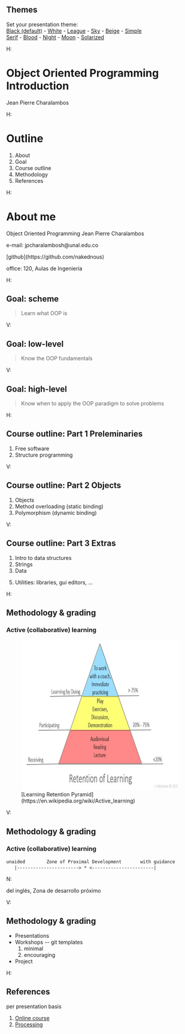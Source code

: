 <section id="themes">
	<h2>Themes</h2>
		<p>
			Set your presentation theme: <br>
			<!-- Hacks to swap themes after the page has loaded. Not flexible and only intended for the reveal.js demo deck. -->
                        <a href="#" onclick="document.getElementById('theme').setAttribute('href','css/theme/black.css'); return false;">Black (default)</a> -
			<a href="#" onclick="document.getElementById('theme').setAttribute('href','css/theme/white.css'); return false;">White</a> -
			<a href="#" onclick="document.getElementById('theme').setAttribute('href','css/theme/league.css'); return false;">League</a> -
			<a href="#" onclick="document.getElementById('theme').setAttribute('href','css/theme/sky.css'); return false;">Sky</a> -
			<a href="#" onclick="document.getElementById('theme').setAttribute('href','css/theme/beige.css'); return false;">Beige</a> -
			<a href="#" onclick="document.getElementById('theme').setAttribute('href','css/theme/simple.css'); return false;">Simple</a> <br>
			<a href="#" onclick="document.getElementById('theme').setAttribute('href','css/theme/serif.css'); return false;">Serif</a> -
			<a href="#" onclick="document.getElementById('theme').setAttribute('href','css/theme/blood.css'); return false;">Blood</a> -
			<a href="#" onclick="document.getElementById('theme').setAttribute('href','css/theme/night.css'); return false;">Night</a> -
			<a href="#" onclick="document.getElementById('theme').setAttribute('href','css/theme/moon.css'); return false;">Moon</a> -
			<a href="#" onclick="document.getElementById('theme').setAttribute('href','css/theme/solarized.css'); return false;">Solarized</a>
		</p>
</section>

H:

# Object Oriented Programming Introduction

Jean Pierre Charalambos

H:

# Outline

1. About <!-- .element: class="fragment" data-fragment-index="1"-->
2. Goal <!-- .element: class="fragment" data-fragment-index="2"-->
3. Course outline <!-- .element: class="fragment" data-fragment-index="3"-->
4. Methodology <!-- .element: class="fragment" data-fragment-index="4"-->
5. References <!-- .element: class="fragment" data-fragment-index="5"-->

H:

# About me

Object Oriented Programming
Jean Pierre Charalambos
<p>
e-mail: jpcharalambosh@unal.edu.co
<p>
[github](https://github.com/nakednous)
<p>
office: 120, Aulas de Ingeniería

H:

## Goal: scheme

> Learn what OOP is

V:

## Goal: low-level

> Know the OOP fundamentals

V:

## Goal: high-level

> Know when to apply the OOP paradigm to solve problems

H:

## Course outline: Part 1 Preleminaries

1. Free software
2. Structure programming

V:

## Course outline: Part 2 Objects

1. Objects
2. Method overloading (static binding)
2. Polymorphism (dynamic binding)

V:

## Course outline: Part 3 Extras

1. Intro to data structures
2. Strings
3. Data
<!--- design: https://processing.org/tutorials/anatomy/ --->
5. Utilities: libraries, gui editors, ...

H:

## Methodology & grading
### Active (collaborative) learning

<figure>
    <img height="400" src="fig/lrp.jpg">
    <figcaption>[Learning Retention Pyramid](https://en.wikipedia.org/wiki/Active_learning)</figcaption>
</figure>

V:

## Methodology & grading
### Active (collaborative) learning
               
    unaided        Zone of Proximal Development       with guidance
       |-----------------------> * <-----------------------|
                
N:

del inglés, Zona de desarrollo próximo
               
V:

## Methodology & grading

* Presentations
* Workshops -- git templates
    1. minimal
    2. encouraging
* Project

H:

## References

per presentation basis

1. [Online course](https://github.com/objetos)
2. [Processing](https://processing.org)
